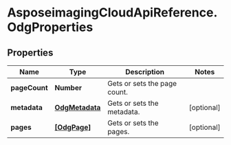 # AsposeimagingCloudApiReference.OdgProperties

## Properties
Name | Type | Description | Notes
------------ | ------------- | ------------- | -------------
**pageCount** | **Number** | Gets or sets the page count. | 
**metadata** | [**OdgMetadata**](OdgMetadata.md) | Gets or sets the metadata. | [optional] 
**pages** | [**[OdgPage]**](OdgPage.md) | Gets or sets the pages. | [optional] 



